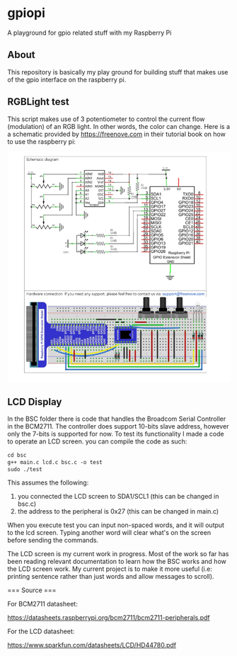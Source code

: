 # gpiopi
A playground for gpio related stuff with my Raspberry Pi

## About

This repository is basically my play ground for building stuff that makes use of the gpio interface on the raspberry pi.

## RGBLight test

This script makes use of 3 potentiometer to control the current flow (modulation) of an RGB light. In other words, the color can change. Here is a a schematic provided by https://freenove.com in their tutorial book on how to use the raspberry pi:

![schematc](https://github.com/willwright1213/gpiopi/blob/main/schema.png)

## LCD Display

In the BSC folder there is code that handles the Broadcom Serial Controller in the BCM2711. The controller does support 10-bits slave address, however only the 7-bits is supported for now. To test its functionality I made a code to operate an LCD screen. you can compile the code as such:

```
cd bsc
g++ main.c lcd.c bsc.c -o test
sudo ./test
```
This assumes the following:

1. you connected the LCD screen to SDA1/SCL1 (this can be changed in bsc.c)
2. the address to the peripheral is 0x27 (this can be changed in main.c)

When you execute test you can input non-spaced words, and it will output to the lcd screen. Typing another word will clear what's on the screen before sending the commands.

The LCD screen is my current work in progress. Most of the work so far has been reading relevant documentation to learn how the BSC works and how the LCD screen work. My current project is to make it more useful (i.e: printing sentence rather than just words and allow messages to scroll).


=== Source ===

For BCM2711 datasheet:

https://datasheets.raspberrypi.org/bcm2711/bcm2711-peripherals.pdf

For the LCD datasheet:

https://www.sparkfun.com/datasheets/LCD/HD44780.pdf



